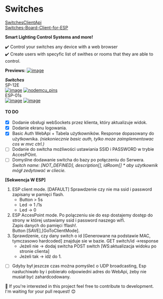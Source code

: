# Switches
<a href="https://github.com/ProximaB/SwitchesClientApi"> SwitchesClientApi </a>  
<a href="https://github.com/ProximaB/Switches-Board-Client-for-ESP">Switches-Board-Client-for-ESP</a>  

**Smart Lighting Control Systems and more!**

:heavy_check_mark:   Control your switches any device with a web browser  
:heavy_check_mark:   Create users with specyfic list of swithes or rooms that they are able to control.  

**Previews:**
<a href="https://image.ibb.co/gyy9gH/image.png"><img src="https://image.ibb.co/gyy9gH/image.png" alt="image" border="0"></a>

***Switches***   
SP-12E  
<a href="https://ibb.co/n8eRmS"><img src="https://thumb.ibb.co/n8eRmS/image.png" alt="image" border="0"></a>
<a href="https://ibb.co/eV8cRS"><img src="https://thumb.ibb.co/eV8cRS/nodemcu_pins.png" alt="nodemcu_pins" border="0"></a>  
ESP-01s  
<a href="https://ibb.co/dMvrmS"><img src="https://thumb.ibb.co/dMvrmS/image.png" alt="image" border="0"></a>
<a href="http://rndc.or.id/wiki/images/2/2d/Esp8266-esp01-pinout.png"><img src="http://rndc.or.id/wiki/images/2/2d/Esp8266-esp01-pinout.png" alt="image" border="0"></a>


#### TO DO
- [X] Dodanie obsługi webSockets przez klienta, który aktualizuje widok.
- [X] Dodanie ekranu logowania.
- [X] Basic Auth WebApi + Tabela użytkowników. Response dopasowany do użytkownika. *(niekoniecznie basic auth, tylko moze zaimplementowac cos w mvc ctrl.)*
- [ ] Dodanie do switcha możliwości ustawiania SSID i PASSWORD w trybie AccesPOint.  
- [ ] Domyślne dodawanie switcha do bazy po połączeniu do Serwera.  
*Switch name: [NOT_DEFINED], description[], idRoom[] * aby użytkownik mógł zedytować w cliecie.*

**[Sekwencja W ESP]**
   1. ESP client mode. [DAFAULT] Sprawdzenie czy nie ma ssid i password zapisany w pamięci flash.
      - Button > 5s  
      - Led -> 1 /1s  
      - Led -> 0  
   2. ESP AccesPoint mode.
    Po polączeniu sie do esp dostajemy dostęp do strony w której ustawiamy ssid i password naszego wifi.  
    Zapis danych do pamięci !flash!.  
    Button [SAVE],[GoToClientMode].  
   3. Sprawdzenie, czy dany switch o id [Generowane na podstawie MAC, tymczasowo hardcoded] znajduje sie w bazie. GET switch/id ->response
      - Jeżeli nie -> dodaj switcha POST switch [WS:aktualizacja widoku po stronie clienta]
      - Jeżeli tak -> idź do 1.  
- [ ] Gdyby był jeszcze czas można pomyśleć o UDP broadcasting, Esp  nasłuchiwało by i pobierało odpowiedni adres do WebApi, żeby nie musiał być zahardcodowany.

:gem: If you're interested in this project feel free to contribute to development. I'm waiting for your pull request! :blush:  

